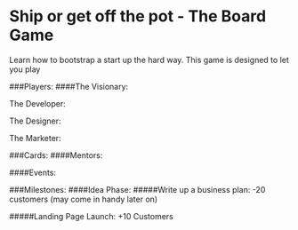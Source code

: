 Ship or get off the pot - The Board Game
===========

Learn how to bootstrap a start up the hard way. This game is designed to let you play


###Players:
####The Visionary:

The Developer:

The Designer:

The Marketer:


###Cards:
####Mentors:


####Events:


###Milestones:
####Idea Phase:
#####Write up a business plan:
-20 customers
(may come in handy later on)

#####Landing Page Launch:
+10 Customers


